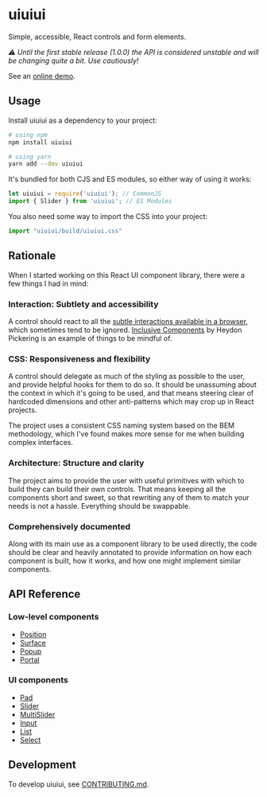# uiuiui

Simple, accessible, React controls and form elements.

_⚠ Until the first stable release (1.0.0) the API is considered unstable and will be changing quite a bit. Use cautiously!_

See an [online demo](https://evercoder.github.io/uiuiui).

## Usage

Install uiuiui as a dependency to your project:

```bash
# using npm
npm install uiuiui

# using yarn
yarn add --dev uiuiui
```

It's bundled for both CJS and ES modules, so either way of using it works:

```js
let uiuiui = require('uiuiui'); // CommonJS
import { Slider } from 'uiuiui'; // ES Modules
```

You also need some way to import the CSS into your project:

```js
import "uiuiui/build/uiuiui.css"
```

## Rationale

When I started working on this React UI component library, there were a few things I had in mind:

### Interaction: Subtlety and accessibility

A control should react to all the [subtle interactions available in a browser](https://medium.com/@addyosmani/accessible-ui-components-for-the-web-39e727101a67), which sometimes tend to be ignored. [Inclusive Components](https://inclusive-components.design/) by Heydon Pickering is an example of things to be mindful of.

### CSS: Responsiveness and flexibility

A control should delegate as much of the styling as possible to the user, and provide helpful hooks for them to do so. It should be unassuming about the context in which it's going to be used, and that means steering clear of hardcoded dimensions and other anti-patterns which may crop up in React projects.

The project uses a consistent CSS naming system based on the BEM methodology, which I've found makes more sense for me when building complex interfaces.

### Architecture: Structure and clarity

The project aims to provide the user with useful primitives with which to build they can build their own controls. That means keeping all the components short and sweet, so that rewriting any of them to match your needs is not a hassle. Everything should be swappable.

### Comprehensively documented

Along with its main use as a component library to be used directly, the code should be clear and heavily annotated to provide information on how each component is built, how it works, and how one might implement similar components.

## API Reference

### Low-level components

* [Position](./docs/components/Position.md)
* [Surface](./docs/components/Surface.md)
* [Popup](./docs/components/Popup.md)
* [Portal](./docs/components/Portal.md)

### UI components

* [Pad](./docs/components/Pad.md)
* [Slider](./docs/components/Slider.md)
* [MultiSlider](./docs/components/MultiSlider.md)
* [Input](./docs/components/Input.md)
* [List](./docs/components/List.md)
* [Select](./docs/components/Select.md)

## Development

To develop uiuiui, see [CONTRIBUTING.md](./CONTRIBUTING.md).

